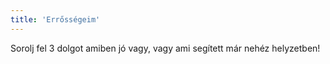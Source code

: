 ```yaml
---
title: 'Errősségeim'
---
```

Sorolj fel 3 dolgot amiben jó vagy, vagy ami segített már nehéz helyzetben!